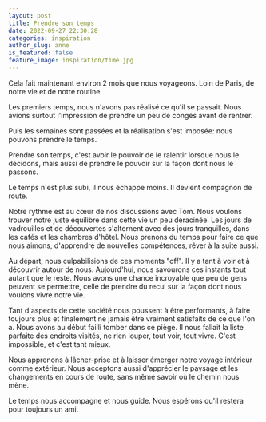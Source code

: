 ```yaml
---
layout: post
title: Prendre son temps
date: 2022-09-27 22:30:28
categories: inspiration
author_slug: anne
is_featured: false
feature_image: inspiration/time.jpg
---
```


Cela fait maintenant environ 2 mois que nous voyageons. Loin de Paris, de notre vie et de notre routine. 

Les premiers temps, nous n'avons pas réalisé ce qu'il se passait. Nous avions surtout l'impression de prendre un peu de congés avant de rentrer. 

Puis les semaines sont passées et la réalisation s'est imposée: nous pouvons prendre le temps. 

Prendre son temps, c'est avoir le pouvoir de le ralentir lorsque nous le décidons, mais aussi de prendre le pouvoir sur la façon dont nous le passons.

Le temps n'est plus subi, il nous échappe moins. Il devient compagnon de route.

Notre rythme est au cœur de nos discussions avec Tom. Nous voulons trouver notre juste équilibre dans cette vie un peu déracinée. Les jours de vadrouilles et de découvertes s'alternent avec des jours tranquilles, dans les cafés et les chambres d'hôtel. Nous prenons du temps pour faire ce que nous aimons, d'apprendre de nouvelles compétences, rêver à la suite aussi. 

Au départ, nous culpabilisions de ces moments "off". Il y a tant à voir et à découvrir autour de nous. Aujourd'hui, nous savourons ces instants tout autant que le reste. Nous avons une chance incroyable que peu de gens peuvent se permettre, celle de prendre du recul sur la façon dont nous voulons vivre notre vie. 

Tant d'aspects de cette société nous poussent à être performants, à faire toujours plus et finalement ne jamais être vraiment satisfaits de ce que l'on a. Nous avons au début failli tomber dans ce piège. Il nous fallait la liste parfaite des endroits visités, ne rien louper, tout voir, tout vivre. C'est impossible, et c'est tant mieux. 

Nous apprenons à lâcher-prise et à laisser émerger notre voyage intérieur comme extérieur. Nous acceptons aussi d'apprécier le paysage et les changements en cours de route, sans même savoir où le chemin nous mène. 

Le temps nous accompagne et nous guide. Nous espérons qu'il restera pour toujours un ami.







